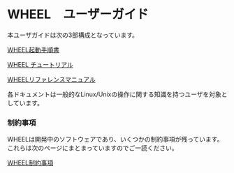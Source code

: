 # WHEEL　ユーザーガイド
本ユーザガイドは次の3部構成となっています。

[WHEEL起動手順書](1_how_to_boot/index.md)

[WHEEL チュートリアル](2_tutorial/index.md)

[WHEELリファレンスマニュアル](3_reference_manual/index.md)

各ドキュメントは一般的なLinux/Unixの操作に関する知識を持つユーザを対象としています。


### 制約事項
WHEELは開発中のソフトウェアであり、いくつかの制約事項が残っています。
これらは次のページにまとまっていますのでご一読ください。

[WHEEL制約事項](4_ATTENTION/index.md)
